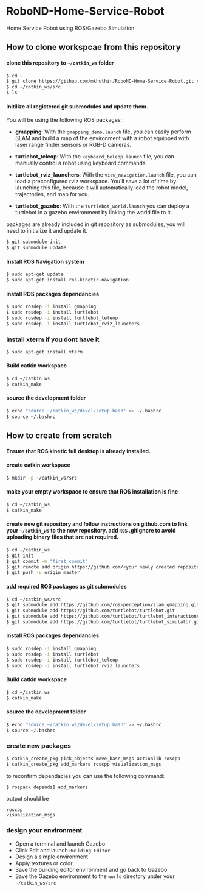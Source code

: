 # RoboND-Home-Service-Robot

Home Service Robot using ROS/Gazebo Simulation

## How to clone workspcae from this repository

#### clone this repository to `~/catkin_ws` folder 

```bash
$ cd ~
$ git clone https://github.com/mkhuthir/RoboND-Home-Service-Robot.git catkin_ws
$ cd ~/catkin_ws/src
$ ls
```
#### Initilize all registered git submodules and update them.

You will be using the following ROS packages:

* **gmapping**: With the `gmapping_demo.launch` file, you can easily perform SLAM and build a map of the environment with a robot equipped with laser range finder sensors or RGB-D cameras.

* **turtlebot_teleop**: With the `keyboard_teleop.launch` file, you can manually control a robot using keyboard commands.

* **turtlebot_rviz_launchers**: With the `view_navigation.launch` file, you can load a preconfigured rviz workspace. You’ll save a lot of time by launching this file, because it will automatically load the robot model, trajectories, and map for you.

* **turtlebot_gazebo**: With the `turtlebot_world.launch` you can deploy a turtlebot in a gazebo environment by linking the world file to it.

packages are already included in git repository as submodules, you will need to initialize it and update it.

```bash
$ git submodule init
$ git submodule update
```
#### Install ROS Navigation system

```bash
$ sudo apt-get update
$ sudo apt-get install ros-kinetic-navigation
```
#### install ROS packages dependancies

```bash
$ sudo rosdep -i install gmapping
$ sudo rosdep -i install turtlebot
$ sudo rosdep -i install turtlebot_teleop
$ sudo rosdep -i install turtlebot_rviz_launchers
```
### install xterm if you dont have it

```bash
$ sudo apt-get install xterm
```

#### Build catkin workspace

```bash
$ cd ~/catkin_ws
$ catkin_make
```
#### source the development folder

```bash
$ echo "source ~/catkin_ws/devel/setup.bash" >> ~/.bashrc
$ source ~/.bashrc
```





## How to create from scratch

#### Ensure that ROS kinetic full desktop is already installed.

#### create catkin workspace

```bash
$ mkdir -p ~/catkin_ws/src
```
#### make your empty workspace to ensure that ROS installation is fine

```bash
$ cd ~/catkin_ws
$ catkin_make
```
#### create new git repository and follow instructions on github.com to link your `~/catkin_ws` to the new repository. add `ROS` **.gitignore** to avoid uploading binary files that are not required.

```bash
$ cd ~/catkin_ws
$ git init
$ git commit -m "first commit"
$ git remote add origin https://github.com/<your newly created repository name>.git
$ git push -u origin master
```
#### add required ROS packages as git submodules

```bash
$ cd ~/catkin_ws/src
$ git submodule add https://github.com/ros-perception/slam_gmapping.git
$ git submodule add https://github.com/turtlebot/turtlebot.git
$ git submodule add https://github.com/turtlebot/turtlebot_interactions.git
$ git submodule add https://github.com/turtlebot/turtlebot_simulator.git
```
#### install ROS packages dependancies

```bash
$ sudo rosdep -i install gmapping
$ sudo rosdep -i install turtlebot
$ sudo rosdep -i install turtlebot_teleop
$ sudo rosdep -i install turtlebot_rviz_launchers
```
#### Build catkin workspace

```bash
$ cd ~/catkin_ws
$ catkin_make
```
#### source the development folder

```bash
$ echo "source ~/catkin_ws/devel/setup.bash" >> ~/.bashrc
$ source ~/.bashrc
```

### create new packages

```bash
$ catkin_create_pkg pick_objects move_base_msgs actionlib roscpp
$ catkin_create_pkg add_markers roscpp visualization_msgs
```

to reconfirm dependacies you can use the following command:

```bash
$ rospack depends1 add_markers
```
output should be

```text
roscpp
visualization_msgs
```
### design your environment

* Open a terminal and launch Gazebo
* Click Edit and launch `Building Editor`
* Design a simple environment
* Apply textures or color
* Save the building editor environment and go back to Gazebo
* Save the Gazebo environment to the `world` directory under your `~/catkin_ws/src`

